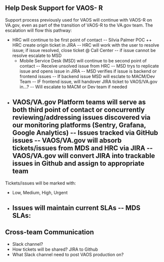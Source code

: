 ## Help Desk Support for VAOS- R

Support process previously used for VAOS will continue with VAOS-R on VA.gov, even as part of the transition of VAOS-R to the VA.gov team. The escalation will flow this pathway:
+ HRC will continue to be first point of contact -- Silvia Palmer POC
         ++ HRC create origin ticket in JIRA
   -- HRC will work with the user to resolve issue; if issue resolved, close ticket @ Call Center
   -- if issue cannot be resolve escalate to MSD
  - Mobile Service Desk (MSD) will continue to be second point of contact
    -- Receive unsolved issue from HRC
    -- MSD trys to replicate issue and opens issue in JIRA
    -- MSD verifies if issue is backend or frontend issues
    -- If backend issue MSD will esclate to MACM/Dev Team
    -- IF frontend issue, will handover JIRA ticket to VAOS/VA.gov in...?
    -- Will escalate to MACM or Dev team if needed
 - VAOS/VA.gov Platform teams will serve as both third point of contact or concurrently reviewing/addressing issues discovered via our monitoring platforms (Sentry, Grafana, Google Analytics)
    -- Issues tracked via GitHub issues
    -- VAOS/VA.gov will absorb tickets/issues from MDS and HRC via JIRA
    -- VAOS/VA.gov will convert JIRA into trackable issues in Github and assign to appropriate team
    -- 

Tickets/issues will be marked with:
  - Low, Medium, High, Urgent
  - Issues will maintain current SLAs
    -- MDS SLAs:
      --- 
    
## Cross-team Communication
- Slack channel?
- How tickets will be shared? JIRA to Github
- What Slack channel need to post VAOS production on?
